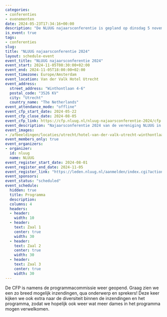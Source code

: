 ```yaml
---
categories:
- conferenties
- evenementen
date: 2024-05-23T17:34:16+00:00
description: "De NLUUG najaarsconferentie is gepland op dinsdag 5 november 2024 in het Van der Valk Hotel Utrecht."
is_event: true
tags:
- conferenties
slug:
title: "NLUUG najaarsconferentie 2024"
layout: schedule-event
event_title: "NLUUG najaarsconferentie 2024"
event_start: 2024-11-05T08:30:00+02:00
event_end: 2024-11-05T18:00:00+02:00
event_timezone: Europe/Amsterdam
event_location: Van der Valk Hotel Utrecht
event_address:
  street_address: "Winthontlaan 4-6"
  postal_code: "3526 KV"
  city: "Utrecht"
  country_name: "The Netherlands"
event_attendance_mode: "offline"
event_cfp_start_date: 2024-05-22
event_cfp_close_date: 2024-08-05
event_cfp_link: https://cfp.nluug.nl/nluug-najaarsconferentie-2024/cfp
event_description: "Najaarsconferentie 2024 van de vereniging NLUUG in het Van der Valk Hotel te Utrecht"
event_images:
- /afbeeldingen/locaties/utrecht/hotel-van-der-valk-utrecht-winthontlaan.jpg
event_members_only: true
event_organizers:
- organizer:
  id: nluug
  name: NLUUG
event_register_start_date: 2024-08-01
event_register_end_date: 2024-11-05
event_register_link: "https://leden.nluug.nl/aanmelden/index.cgi?action=event"
event_sponsors:
event_status: "scheduled"
event_schedule:
  hidden: true
  title: Programma
  description:
  columns: 4
  headers:
  - header:
    width: 10
  - header:
    text: Zaal 1
    center: true
    width: 30
  - header:
    text: Zaal 2
    center: true
    width: 30
  - header:
    text: Zaal 3
    center: true
    width: 30
---
```


De CFP is namens de programmacommissie weer geopend. Graag zien we een zo breed mogelijk inzendingen, qua onderwerp en sprekers! Deze keer kijken we ook extra naar de diversiteit binnen de inzendingen en het programma, zodat we hopelijk ook weer wat meer dames in het programma mogen verwelkomen.

